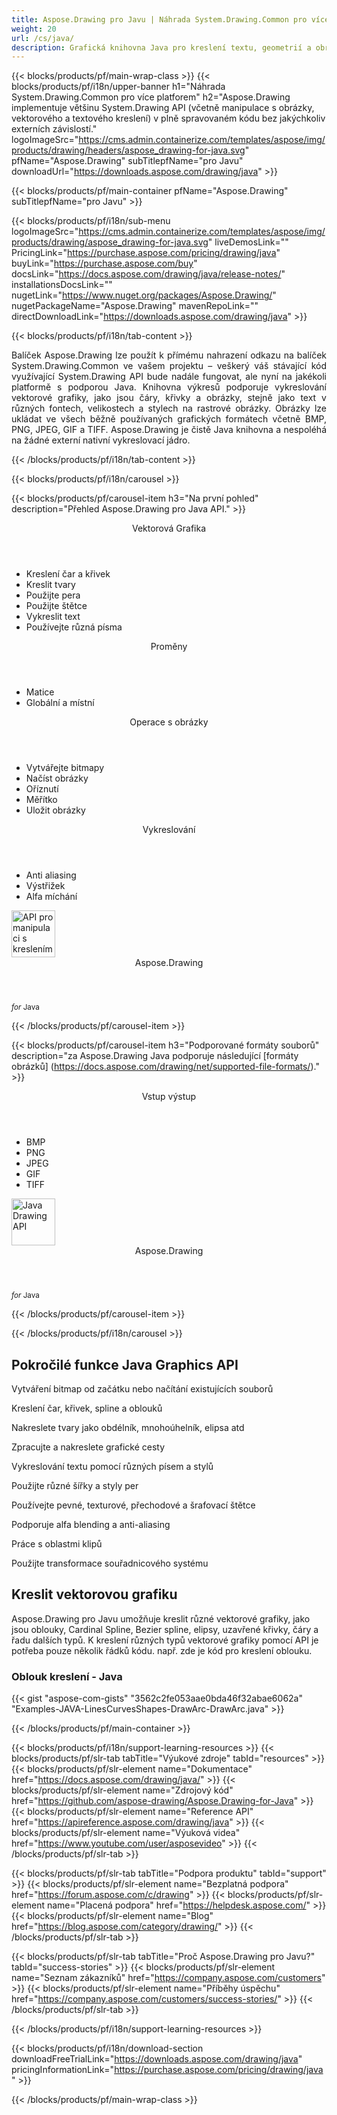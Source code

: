 ```yaml
---
title: Aspose.Drawing pro Javu | Náhrada System.Drawing.Common pro více platforem 
weight: 20
url: /cs/java/ 
description: Grafická knihovna Java pro kreslení textu, geometrií a obrázků, která přímo nahrazuje balíček System.Drawing.Common bez změny stávajícího kódu C#.
---
```


{{< blocks/products/pf/main-wrap-class >}}
{{< blocks/products/pf/i18n/upper-banner h1="Náhrada System.Drawing.Common pro více platforem" h2="Aspose.Drawing implementuje většinu System.Drawing API (včetně manipulace s obrázky, vektorového a textového kreslení) v plně spravovaném kódu bez jakýchkoliv externích závislostí." logoImageSrc="https://cms.admin.containerize.com/templates/aspose/img/products/drawing/headers/aspose_drawing-for-java.svg" pfName="Aspose.Drawing" subTitlepfName="pro Javu" downloadUrl="https://downloads.aspose.com/drawing/java" >}}

{{< blocks/products/pf/main-container pfName="Aspose.Drawing" subTitlepfName="pro Javu" >}}

{{< blocks/products/pf/i18n/sub-menu logoImageSrc="https://cms.admin.containerize.com/templates/aspose/img/products/drawing/aspose_drawing-for-java.svg" liveDemosLink="" PricingLink="https://purchase.aspose.com/pricing/drawing/java" buyLink="https://purchase.aspose.com/buy" docsLink="https://docs.aspose.com/drawing/java/release-notes/" installationsDocsLink="" nugetLink="https://www.nuget.org/packages/Aspose.Drawing/" nugetPackageName="Aspose.Drawing" mavenRepoLink="" directDownloadLink="https://downloads.aspose.com/drawing/java" >}}

{{< blocks/products/pf/i18n/tab-content >}}
<p align="justify">
 Balíček Aspose.Drawing lze použít k přímému nahrazení odkazu na balíček System.Drawing.Common ve vašem projektu – veškerý váš stávající kód využívající System.Drawing API bude nadále fungovat, ale nyní na jakékoli platformě s podporou Java. Knihovna výkresů podporuje vykreslování vektorové grafiky, jako jsou čáry, křivky a obrázky, stejně jako text v různých fontech, velikostech a stylech na rastrové obrázky. Obrázky lze ukládat ve všech běžně používaných grafických formátech včetně BMP, PNG, JPEG, GIF a TIFF. Aspose.Drawing je čistě Java knihovna a nespoléhá na žádné externí nativní vykreslovací jádro.
</p>

{{< /blocks/products/pf/i18n/tab-content >}}

<!--Diagrams Start-->
{{< blocks/products/pf/i18n/carousel >}}

{{< blocks/products/pf/carousel-item h3="Na první pohled" description="Přehled Aspose.Drawing pro Java API." >}}
<div class="diagram1 d1-net">
 <div class="d1-row">
  <div class="d1-col d1-left">
   <header>
    <i class="fa fa-bars">
    </i>
    Vektorová Grafika
   </header>
   <ul>
    <li>
     Kreslení čar a křivek
    </li>
    <li>
     Kreslit tvary
    </li>
    <li>
     Použijte pera
    </li>
    <li>
     Použijte štětce
    </li>
    <li>
     Vykreslit text
    </li>
    <li>
     Používejte různá písma
    </li>
   </ul>
   <header>
    <i class="fa fa-cogs">
    </i>
    Proměny
   </header>
   <ul>
    <li>
     Matice
    </li>
    <li>
     Globální a místní
    </li>
   </ul>
  </div>
  <!--/left-->
  <div class="d1-col d1-right">
   <header>
    <i class="fa fa-picture-o">
    </i>
    Operace s obrázky
   </header>
   <ul>
    <li>
     Vytvářejte bitmapy
    </li>
    <li>
     Načíst obrázky
    </li>
    <li>
     Oříznutí
    </li>
    <li>
     Měřítko
    </li>
    <li>
     Uložit obrázky
    </li>
   </ul>
   <header>
    <i class="fa fa-cogs">
    </i>
    Vykreslování
   </header>
   <ul>
    <li>
     Anti aliasing
    </li>
    <li>
     Výstřižek
    </li>
    <li>
     Alfa míchání
    </li>
   </ul>
  </div>
  <!--/right-->
 </div>
 <!--/row-->
 </div>
<div class="diagram1 d1-net">
 <div class="d1-row">
  
  <!--/right-->
 </div>
 <!--/row-->
 <div class="d1-logo">
  <img width="70" height="75" alt="API pro manipulaci s kreslením" src="https://cms.admin.containerize.com/templates/aspose/img/products/drawing/aspose_drawing-for-net.svg"/>
  <header>
   Aspose.Drawing
  </header>
  <footer>
   <small>
    <em>
     for
    </em>
    Java
   </small>
  </footer>
 </div>
 <!--/logo-->
</div>

{{< /blocks/products/pf/carousel-item >}}


{{< blocks/products/pf/carousel-item h3="Podporované formáty souborů" description="za Aspose.Drawing Java podporuje následující [formáty obrázků] (https://docs.aspose.com/drawing/net/supported-file-formats/)." >}}
<div class="diagram1 d2 d1-net">
 <div class="d1-row">
  <div class="d1-col d1-left">
   <header>
    <i class="fa fa-arrows-v">
    </i>
    Vstup výstup
   </header>
   <ul>
    <li>
     BMP
    </li>
    <li>
     PNG
    </li>
    <li>
     JPEG
    </li>
    <li>
     GIF
    </li>
    <li>
     TIFF
    </li>
   </ul>
  </div>
  <!--/left-->
  <div class="d1-col d1-right">
  </div>
  <!--/right-->
 </div>
 <!--/row-->
 <div class="d1-logo">
  <img width="70" height="75" alt="Java Drawing API" src="https://cms.admin.containerize.com/templates/aspose/img/products/drawing/aspose_drawing-for-java.svg"/>
  <header>
   Aspose.Drawing
  </header>
  <footer>
   <small>
    <em>
     for
    </em>
    Java
   </small>
  </footer>
 </div>
 <!--/logo-->
</div>

{{< /blocks/products/pf/carousel-item >}}

{{< /blocks/products/pf/i18n/carousel >}}
<!--Diagrams End-->

<!--Feature-section Start-->
<div class="container-fluid features-section bg-gray singleproduct">
 <a class="anchor" id="features" name="features">
 </a>
 <div class="row">
  <div class="container">
   <h2 class="h2title">
    Pokročilé funkce Java Graphics API
   </h2>
   <p>
   </p>
   <div class="col-lg-4">
    <em class="fa fa-repeat ico-blue fa-2x col-lg-2">
    </em>
    <p class="col-lg-10">
     Vytváření bitmap od začátku nebo načítání existujících souborů
    </p>
   </div>
   <div class="col-lg-4">
    <em class="fa fa-pencil-square-o ico-blue fa-2x col-lg-2">
    </em>
    <p class="col-lg-10">
     Kreslení čar, křivek, spline a oblouků
    </p>
   </div>
   <div class="col-lg-4">
    <em class="fa fa-arrows ico-blue fa-2x col-lg-2">
    </em>
    <p class="col-lg-10">
     Nakreslete tvary jako obdélník, mnohoúhelník, elipsa atd
    </p>
   </div>
   <div class="col-lg-4">
    <em class="fa fa-bars ico-blue fa-2x col-lg-2">
    </em>
    <p class="col-lg-10">
     Zpracujte a nakreslete grafické cesty
    </p>
   </div>
   <div class="col-lg-4">
    <em class="fa fa-font ico-blue fa-2x col-lg-2">
    </em>
    <p class="col-lg-10">
     Vykreslování textu pomocí různých písem a stylů
    </p>
   </div>
   <div class="col-lg-4">
    <em class="fa fa-crop ico-blue fa-2x col-lg-2">
    </em>
    <p class="col-lg-10">
     Použijte různé šířky a styly per
    </p>
   </div>
   <div class="col-lg-4">
    <em class="fa fa-paint-brush ico-blue fa-2x col-lg-2">
    </em>
    <p class="col-lg-10">
     Používejte pevné, texturové, přechodové a šrafovací štětce
    </p>
   </div>
   <div class="col-lg-4">
    <em class="fa fa-cog ico-blue fa-2x col-lg-2">
    </em>
    <p class="col-lg-10">
     Podporuje alfa blending a anti-aliasing
    </p>
   </div>
   <div class="col-lg-4">
    <em class="fa fa-scissors ico-blue fa-2x col-lg-2">
    </em>
    <p class="col-lg-10">
     Práce s oblastmi klipů
    </p>
   </div>
   <div class="col-lg-4">
    <em class="fa fa-bolt ico-blue fa-2x col-lg-2">
    </em>
    <p class="col-lg-10">
     Použijte transformace souřadnicového systému
    </p>
   </div>
   <!--<div class="col-lg-4"><em class="fa fa-cog ico-blue fa-2x col-lg-2"> </em>

<p class="col-lg-10">Sheet Color Highlighting</p>

</div>

<div class="col-lg-4"><em class="fa fa-bars ico-blue fa-2x col-lg-2"> </em>

<p class="col-lg-10">Support of Layer Mask</p>

</div>

<div class="col-lg-4"><em class="fa fa-font ico-blue fa-2x col-lg-2"> </em>

<p class="col-lg-10">Support of Text Layers on Runtime</p>

</div>

<div class="col-lg-4"><em class="fa fa-arrows-alt ico-blue fa-2x col-lg-2"> </em>

<p class="col-lg-10">Support of Adjustment Layers</p>

</div>

<div class="col-lg-4"><em class="fa fa-arrows-v ico-blue fa-2x col-lg-2"> </em>

<p class="col-lg-10">Manage Brightness and Contrast in Adjustment Layers</p>

</div>

<div class="col-lg-4"><em class="fa fa-arrows-h ico-blue fa-2x col-lg-2"> </em>

<p class="col-lg-10">Manage Exposure Layers</p>

</div>

<div class="col-lg-4"><em class="fa fa-bars ico-blue fa-2x col-lg-2"> </em>

<p class="col-lg-10">Manage Channel Mixer Adjust Layers</p>

</div>

<div class="col-lg-4"><em class="fa fa-bars ico-blue fa-2x col-lg-2"> </em>

<p class="col-lg-10">Merge PUB layers into Other layers</p>

</div>

<div class="col-lg-4"><em class="fa fa-arrows-alt ico-blue fa-2x col-lg-2"> </em>

<p class="col-lg-10">Vykreslování of Curves Adjustment Layers</p>

</div>

<div class="col-lg-4"><em class="fa fa-filter ico-blue fa-2x col-lg-2"> </em>

<p class="col-lg-10">Manager Photo Filter Adjustment Layer</p>

</div>

<div class="col-lg-4"><em class="fa fa-level-up ico-blue fa-2x col-lg-2"> </em>

<p class="col-lg-10">Adding and Vykreslování of Level Layers</p>

</div>

<div class="col-lg-4"><em class="fa fa-adjust ico-blue fa-2x col-lg-2"> </em>

<p class="col-lg-10">Add Hue Saturation of Adjustment Layers</p>

</div>

<div class="col-lg-4"><em class="fa fa-star-half-o ico-blue fa-2x col-lg-2"> </em>

<p class="col-lg-10">Support of Výstřižek Mask</p>

</div>

<div class="col-lg-4"><em class="fa fa-cogs ico-blue fa-2x col-lg-2"> </em>

<p class="col-lg-10">Manage Opacity of Layers & Flatten Layers</p>

</div>-->
   <!--<div class="col-lg-12">

<h2 class="h2title">Latest PUB API Features</h2>

<p>Aspose.PUB pro Javu API continuously adding more features to make it powerful. Here is list of few picks from the latest ones added.</p>

<ul>

<li>Support of Fill layers. Pattern, Color and Gradient fill</li>

<li>Support of GdFlResource, VmskResource, PtFlResource and VsmsResource</li>

<li>Load JPEG/PNG/etc image files to PsdImage without direct loading</li>

<li>Support of Layer Vector Masks and Text Layer Custom FlipRotate</li>

<li>Vykreslování of Stroke effect with Color Fill for export</li>

</ul>

</div>-->
   <div class="col-lg-12">
    <h2 class="h2title">
     Kreslit vektorovou grafiku
    </h2>
    <p>
     Aspose.Drawing pro Javu umožňuje kreslit různé vektorové grafiky, jako jsou oblouky, Cardinal Spline, Bezier spline, elipsy, uzavřené křivky, čáry a řadu dalších typů. K kreslení různých typů vektorové grafiky pomocí API je potřeba pouze několik řádků kódu. např. zde je kód pro kreslení oblouku.
    </p>
    <div class="codeblock" id="code">
     <h3>
      Oblouk kreslení - Java
     </h3>
     {{< gist "aspose-com-gists" "3562c2fe053aae0bda46f32abae6062a" "Examples-JAVA-LinesCurvesShapes-DrawArc-DrawArc.java" >}}
    </div>
   </div>
   <!--<div class="col-lg-12">

<h2 class="h2title">Access & Manipulate PUB Layers</h2>

<p>Aspose.PUB pro Javu lets you access layers of a PUB with the ability to draw on it with either image or text. You can merge layers, update text on layers, set effects or export layer as an image. You may also use PUB Java API to detect flattened PUB files or create thumbnails.</p>

</div>-->
   <!--<div class="col-lg-12">

<h2 class="h2title">Read or Create PUB Files</h2>

<p>Aspose.PUB pro Javu not only supports loading PSD & PSB file formats for manipulation & conversion but it also provides the capability to create PUB & PSB files from scratch. Java developers can use the API to automate scenarios that may help them on their way.</p>

<div id="code" class="codeblock">

<h3>Create PUB from scratch - C#</h3>

<pre><code class="cs">using (var PUB = Aspose.PSD.Image.Create(new Aspose.PSD.ImageOptions.PsdOptions()

{

    Source = new Aspose.PSD.Sources.FileCreateSource(dir + "output.psd", false),

    ColorMode = Aspose.PSD.FileFormats.Psd.ColorModes.Rgb,

    CompressionMethod = Aspose.PSD.FileFormats.Psd.CompressionMethod.RLE,

    Version = 4

}, 400, 400))

{

    // draw some graphics over the newly created PSD

    var graphics = new Aspose.PSD.Graphics(psd);

    graphics.Clear(Aspose.PSD.Color.White);

    graphics.DrawEllipse(new Aspose.PSD.Pen(Aspose.PSD.Color.Red, 6), new Aspose.PSD.Rectangle(0, 0, 400, 400));

    psd.Save();

}</code></pre>

</div>

</div>-->
   <!--<div class="col-lg-12">

<h2 class="h2title">Various Imaging Filters</h2>

<p>Aspose.PUB pro Javu provides the core imaging features such as color adjustment via its class libraries. Developers can easily adjust brightness, contrast or gamma on raster image loaded by the API. Furthermore, developers can dynamically dither or blur images as well as use popular filters including Median, Gauss Wiener, Motion Wiener and Bradley Threshold.</p>

</div>-->
  </div>
 </div>
</div>
<!--Feature-section End-->

{{< /blocks/products/pf/main-container >}}


{{< blocks/products/pf/i18n/support-learning-resources >}}
{{< blocks/products/pf/slr-tab tabTitle="Výukové zdroje" tabId="resources" >}}
{{< blocks/products/pf/slr-element name="Dokumentace" href="https://docs.aspose.com/drawing/java/" >}}
{{< blocks/products/pf/slr-element name="Zdrojový kód" href="https://github.com/aspose-drawing/Aspose.Drawing-for-Java" >}}
{{< blocks/products/pf/slr-element name="Reference API" href="https://apireference.aspose.com/drawing/java" >}}
{{< blocks/products/pf/slr-element name="Výuková videa" href="https://www.youtube.com/user/asposevideo" >}}
{{< /blocks/products/pf/slr-tab >}}

{{< blocks/products/pf/slr-tab tabTitle="Podpora produktu" tabId="support" >}}
{{< blocks/products/pf/slr-element name="Bezplatná podpora" href="https://forum.aspose.com/c/drawing" >}}
{{< blocks/products/pf/slr-element name="Placená podpora" href="https://helpdesk.aspose.com/" >}}
{{< blocks/products/pf/slr-element name="Blog" href="https://blog.aspose.com/category/drawing/" >}}
{{< /blocks/products/pf/slr-tab >}}

{{< blocks/products/pf/slr-tab tabTitle="Proč Aspose.Drawing pro Javu?" tabId="success-stories" >}}
{{< blocks/products/pf/slr-element name="Seznam zákazníků" href="https://company.aspose.com/customers" >}}
{{< blocks/products/pf/slr-element name="Příběhy úspěchu" href="https://company.aspose.com/customers/success-stories/" >}}
{{< /blocks/products/pf/slr-tab >}}

{{< /blocks/products/pf/i18n/support-learning-resources >}}

{{< blocks/products/pf/i18n/download-section downloadFreeTrialLink="https://downloads.aspose.com/drawing/java" pricingInformationLink="https://purchase.aspose.com/pricing/drawing/java" >}}


{{< /blocks/products/pf/main-wrap-class >}}
